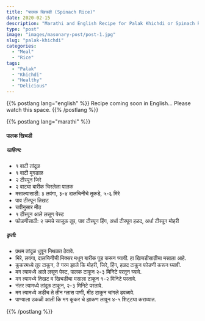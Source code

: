 ```yaml
---
title: "पालक खिचडी (Spinach Rice)"
date: 2020-02-15
description: "Marathi and English Recipe for Palak Khichdi or Spinach Rice"
type: "post"
image: "images/masonary-post/post-1.jpg"
slug: "palak-khichdi"
categories: 
  - "Meal"
  - "Rice"
tags:
  - "Palak"
  - "Khichdi"
  - "Healthy"
  - "Delicious"
---
```


{{% postlang lang="english" %}} 
 Recipe coming soon in English... Please watch this space. 
 {{% /postlang %}}






{{% postlang lang="marathi" %}}


#### पालक खिचडी



##### साहित्य:

- १ वाटी तांदूळ 
- १ वाटी मूगडाळ 
- २ टीस्पून जिरे 
- २ वाट्या बारीक चिरलेला पालक 
- मसाल्यासाठी: ३ लवंगा, ३-४ दालचिनीचे तुकडे, ५-६ मिरे 
- पाव टीस्पून तिखट 
- चवीनुसार मीठ 
- १ टीस्पून आले लसूण पेस्ट 
- फोडणीसाठी: २ चमचे साजूक तूप, पाव टीस्पून हिंग, अर्धा टीस्पून हळद, अर्धा टीस्पून मोहरी 


##### कृती: 


- प्रथम तांदूळ धुवून निथळत ठेवावे. 
- मिरे, लवंगा, दालचिनीची मिक्सर मधून बारीक पूड करून घ्यावी. हा खिचडीसाठीचा मसाला आहे. 
- कुकरमध्ये तूप टाकून, ते गरम झाले कि मोहरी, जिरे, हिंग, हळद टाकून फोडणी करून घ्यावी. 
- मग त्यामध्ये आले लसूण पेस्ट, पालक टाकून २-३ मिनिटे परतून घ्यावे. 
- मग त्यामध्ये तिखट व खिचडीचा मसाला टाकून १-२ मिनिटे परतावे. 
- नंतर त्यामध्ये तांदूळ टाकून, २-३ मिनिटे परतावे. 
- मग त्यामध्ये अडीच ते तीन ग्लास पाणी, मीठ टाकून चांगले ढवळावे. 
- पाण्याला उकळी आली कि मग कूकर चे झाकण लावून ४-५ शिट्ट्या कराव्यात. 

 {{% /postlang %}}
